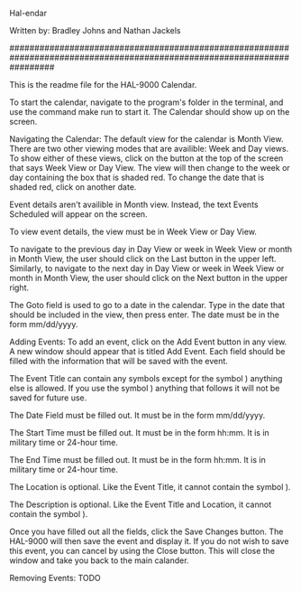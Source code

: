 Hal-endar

Written by:
Bradley Johns and Nathan Jackels

#########################################################################################################################

This is the readme file for the HAL-9000 Calendar.

To start the calendar, navigate to the program's folder in the terminal, and use the command
	make run
to start it. The Calendar should show up on the screen.

Navigating the Calendar:
The default view for the calendar is Month View. There are two other viewing modes that are availible: Week and Day views. To show either of these views, click on the button at the top of the screen that says Week View or Day View. The view will then change to the week or day containing the box that is shaded red. To change the date that is shaded red, click on another date.

Event details aren't availible in Month view. Instead, the text Events Scheduled will appear on the screen.

To view event details, the view must be in Week View or Day View. 

To navigate to the previous day in Day View or week in Week View or month in Month View, the user should click on the Last button in the upper left. Similarly, to navigate to the next day in Day View or week in Week View or month in Month View, the user should click on the Next button in the upper right.

The Goto field is used to go to a date in the calendar. Type in the date that should be included in the view, then press enter. The date must be in the form mm/dd/yyyy.

Adding Events:
To add an event, click on the Add Event button in any view. A new window should appear that is titled Add Event. Each field should be filled with the information that will be saved with the event.

The Event Title can contain any symbols except for the symbol ) anything else is allowed. If you use the symbol ) anything that follows it will not be saved for future use.

The Date Field must be filled out. It must be in the form mm/dd/yyyy.

The Start Time must be filled out. It must be in the form hh:mm. It is in military time or 24-hour time.

The End Time must be filled out. It must be in the form hh:mm. It is in military time or 24-hour time.

The Location is optional. Like the Event Title, it cannot contain the symbol ).

The Description is optional. Like the Event Title and Location, it cannot contain the symbol ).

Once you have filled out all the fields, click the Save Changes button. The HAL-9000 will then save the event and display it. If you do not wish to save this event, you can cancel by using the Close button. This will close the window and take you back to the main calander.

Removing Events:
TODO
